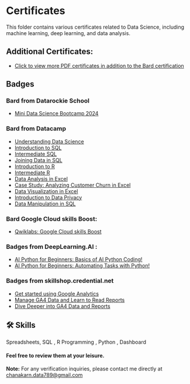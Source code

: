 # Certificates

This folder contains various certificates related to Data Science, including machine learning, deep learning, and data analysis. 

## Additional Certificates:
- [Click to view more PDF certificates in addition to the Bard certification](https://github.com/BowlaSunsun/Certificate/tree/main/Certificate%20Data)

## Badges

### Bard from Datarockie School
- [Mini Data Science Bootcamp 2024](https://badgr.com/public/assertions/XMclrKZmSdWjWyozvK1MAA?identity__email=chanakarn.data789@gmail.com)

### Bard from Datacamp
- [Understanding Data Science](https://www.datacamp.com/completed/statement-of-accomplishment/course/d6943ab2844fce331bcec7059f4082e37661eb8c)
- [Introduction to SQL](https://www.datacamp.com/completed/statement-of-accomplishment/course/2f32e73561fffc9fe7b15ae31a3229b22bcbc5ad)
- [Intermediate SQL](https://www.datacamp.com/completed/statement-of-accomplishment/course/ddfae410e7bfb01de41f6b791e5335c5faa77b8b)
- [Joining Data in SQL](https://www.datacamp.com/completed/statement-of-accomplishment/course/f80a173b7627a7f055212b86f4f1ccc3c8ea216d)
- [Introduction to R](https://www.datacamp.com/completed/statement-of-accomplishment/course/b1481be4106e4080a45ba6d2c869ab504619df10)
- [Intermediate R](https://www.datacamp.com/completed/statement-of-accomplishment/course/a86f32c9c60fc9da38d2557a0199ba6837307829)
- [Data Analysis in Excel](https://www.datacamp.com/completed/statement-of-accomplishment/course/e2645739a80af6684c55ce57b03039e7ce35b513)
- [Case Study: Analyzing Customer Churn in Excel](https://www.datacamp.com/completed/statement-of-accomplishment/course/6967dd1f0a17809fc6dd9081cb60d6194ac34ed8)
- [Data Visualization in Excel](https://www.datacamp.com/completed/statement-of-accomplishment/course/d6d832f36798879b4ebff55381cce343e6983d13)
- [Introduction to Data Privacy](https://www.datacamp.com/completed/statement-of-accomplishment/course/991dcad5fd54f35866e8eceaf77196f700ca0acb)
- [Data Manipulation in SQL](https://www.datacamp.com/completed/statement-of-accomplishment/course/a18ed808a568511a1ecefb25365cb36a879f111f)

### Bard Google Cloud skills Boost:
- [Qwiklabs: Google Cloud skills Boost](https://www.cloudskillsboost.google/public_profiles/c6ff6218-b30b-4a17-9acc-0acac685a942)
  
### Badges from DeepLearning.AI :
- [AI Python for Beginners: Basics of AI Python Coding!](https://learn.deeplearning.ai/accomplishments/7c1fb2e7-139f-416a-8e5e-368899c1aada?usp=sharing)
- [AI Python for Beginners: Automating Tasks with Python!](https://learn.deeplearning.ai/accomplishments/aeede0ae-d486-4d18-87cd-08cbb4f8a30d?usp=sharing)

### Badges from skillshop.credential.net
- [Get started using Google Analytics](https://skillshop.credential.net/1dd5d326-ff79-4468-814f-330fd0aa3f0d)
- [Manage GA4 Data and Learn to Read Reports](https://skillshop.credential.net/7a18be93-f583-4b75-a1f0-237f3975ea25#gs.dglpvo)
- [Dive Deeper into GA4 Data and Reports](https://skillshop.credential.net/12f332bf-4ec5-4466-a17b-2066d26b9d21)

## 🛠 Skills
Spreadsheets, SQL , R Programming , Python , Dashboard 

#### Feel free to review them at your leisure.

**Note:** For any verification inquiries, please contact me directly at chanakarn.data789@gmail.com

  
